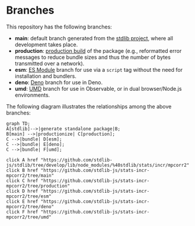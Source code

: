 <!--

@license Apache-2.0

Copyright (c) 2022 The Stdlib Authors.

Licensed under the Apache License, Version 2.0 (the "License");
you may not use this file except in compliance with the License.
You may obtain a copy of the License at

    http://www.apache.org/licenses/LICENSE-2.0

Unless required by applicable law or agreed to in writing, software
distributed under the License is distributed on an "AS IS" BASIS,
WITHOUT WARRANTIES OR CONDITIONS OF ANY KIND, either express or implied.
See the License for the specific language governing permissions and
limitations under the License.

-->

# Branches

This repository has the following branches:

-   **main**: default branch generated from the [stdlib project][stdlib-url], where all development takes place.
-   **production**: [production build][production-url] of the package (e.g., reformatted error messages to reduce bundle sizes and thus the number of bytes transmitted over a network).
-   **esm**: [ES Module][esm-url] branch for use via a `script` tag without the need for installation and bundlers.
-   **deno**: [Deno][deno-url] branch for use in Deno.
-   **umd**: [UMD][umd-url] branch for use in Observable, or in dual browser/Node.js environments.

The following diagram illustrates the relationships among the above branches:

```mermaid
graph TD;
A[stdlib]-->|generate standalone package|B;
B[main] -->|productionize| C[production];
C -->|bundle| D[esm];
C -->|bundle| E[deno];
C -->|bundle| F[umd];

click A href "https://github.com/stdlib-js/stdlib/tree/develop/lib/node_modules/%40stdlib/stats/incr/mpcorr2"
click B href "https://github.com/stdlib-js/stats-incr-mpcorr2/tree/main"
click C href "https://github.com/stdlib-js/stats-incr-mpcorr2/tree/production"
click D href "https://github.com/stdlib-js/stats-incr-mpcorr2/tree/esm"
click E href "https://github.com/stdlib-js/stats-incr-mpcorr2/tree/deno"
click F href "https://github.com/stdlib-js/stats-incr-mpcorr2/tree/umd"
```

[stdlib-url]: https://github.com/stdlib-js/stdlib/tree/develop/lib/node_modules/%40stdlib/stats/incr/mpcorr2
[production-url]: https://github.com/stdlib-js/stats-incr-mpcorr2/tree/production
[deno-url]: https://github.com/stdlib-js/stats-incr-mpcorr2/tree/deno
[umd-url]: https://github.com/stdlib-js/stats-incr-mpcorr2/tree/umd
[esm-url]: https://github.com/stdlib-js/stats-incr-mpcorr2/tree/esm